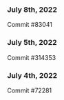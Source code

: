 ### July 8th, 2022

Commit #83041

### July 5th, 2022

Commit #314353


### July 4th, 2022

Commit #72281
